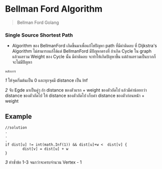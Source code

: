 # Bellman Ford Algorithm

> Bellman Ford Golang

### Single Source Shortest Path

- Algorithm ของ BellmanFord เกิดขึ้นมาเพื่อแก้ไขปัญหา path ที่มีค่าติดลบ ที่ Dijkstra's Algorithm ไม่สามารถแก้ได้แต่ BellmanFord มีปัญหาตรงที่ ถ้าเกิด Cycle ใน graph แล้วผลรวม Weight ของ Cycle นั้น มีค่าติดลบ จะทำให้เกิดปัญหาขึ้น แต่ถ้าผลรวมเป็นบวกก็จะไม่มีปัญหา

`หลักการ`

_1_ ให้จุดเริ่มต้นเป็น 0 และทุกจุดมี distance เป็น Inf

_2_ จับ Egde มาเป็นคู่ๆ ถ้า distance ของตัวแรก + weight ของตัวถัดไป แล้วมีค่าน้อยกว่า distance ของตัวถัดไป ให้ distance ของตัวถัดไป เก็บค่า distance ของตัวก่อนหน้่า + weight

## Example

```golang
//solution
.
.
.
if dist[u] != int(math.Inf(1)) && dist[u]+w <  dist[v] {
		dist[v] = dist[u] + w
}
```

_3_ ทำซ้ำข้อ 1-3 จนกว่าจะครบจำนวน Vertex - 1
